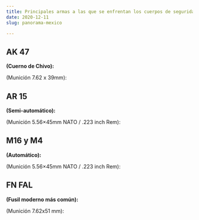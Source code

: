 ```yaml
---
title: Principales armas a las que se enfrentan los cuerpos de seguridad en México.
date: 2020-12-11
slug: panorama-mexico

---
```

## **AK 47** 

**(Cuerno de Chivo):**

(Munición 7.62 x 39mm):

## **AR 15** 

**(Semi-automático):**

(Munición 5.56×45mm NATO / .223 inch Rem):

## **M16 y M4** 

**(Automático):**

(Munición 5.56×45mm NATO / .223 inch Rem):

## **FN FAL** 

**(Fusil moderno más común):**

(Munición 7.62x51 mm):